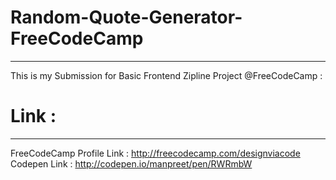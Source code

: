 # Random-Quote-Generator-FreeCodeCamp
-------------------------------------------
This is my Submission for Basic Frontend Zipline Project @FreeCodeCamp : 
# Link : 
-------------------------------------------
FreeCodeCamp Profile Link : http://freecodecamp.com/designviacode 
Codepen Link : http://codepen.io/manpreet/pen/RWRmbW
